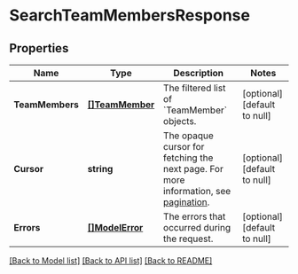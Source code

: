 # SearchTeamMembersResponse

## Properties
Name | Type | Description | Notes
------------ | ------------- | ------------- | -------------
**TeamMembers** | [**[]TeamMember**](TeamMember.md) | The filtered list of &#x60;TeamMember&#x60; objects. | [optional] [default to null]
**Cursor** | **string** | The opaque cursor for fetching the next page. For more information, see [pagination](https://developer.squareup.com/docs/working-with-apis/pagination). | [optional] [default to null]
**Errors** | [**[]ModelError**](Error.md) | The errors that occurred during the request. | [optional] [default to null]

[[Back to Model list]](../README.md#documentation-for-models) [[Back to API list]](../README.md#documentation-for-api-endpoints) [[Back to README]](../README.md)

